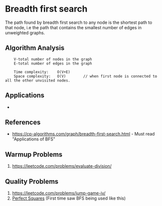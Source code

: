 # Breadth first search
The path found by breadth first search to any node is the shortest path to that node, i.e the path that contains the smallest number of edges in unweighted graphs.

## Algorithm Analysis
```
    V-total number of nodes in the graph
    E-total number of edges in the graph

    Time complexity:    O(V+E)
    Space complexity:   O(V)        // when first node is connected to all the other unvisited nodes.
```

## Applications
- 

## References
- https://cp-algorithms.com/graph/breadth-first-search.html - Must read "Applications of BFS"

## Warmup Problems
1. https://leetcode.com/problems/evaluate-division/

## Quality Problems
1. https://leetcode.com/problems/jump-game-iv/
2. [Perfect Squares](https://leetcode.com/problems/perfect-squares/) (First time saw BFS being used like this)